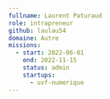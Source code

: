 ```yaml
---
fullname: Laurent Paturaud
role: intrapreneur
github: laulau54
domaine: Autre
missions:
  - start: 2022-06-01
    end: 2022-11-15
    status: admin
    startups:
      - uvf-numerique
---
```

